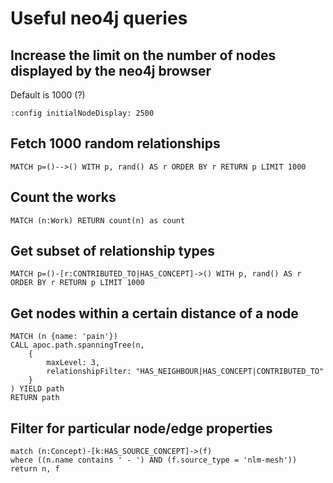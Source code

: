 # Useful neo4j queries

## Increase the limit on the number of nodes displayed by the neo4j browser

Default is 1000 (?)

```
:config initialNodeDisplay: 2500
```

## Fetch 1000 random relationships

```
MATCH p=()-->() WITH p, rand() AS r ORDER BY r RETURN p LIMIT 1000
```

## Count the works

```
MATCH (n:Work) RETURN count(n) as count
```

## Get subset of relationship types

```
MATCH p=()-[r:CONTRIBUTED_TO|HAS_CONCEPT]->() WITH p, rand() AS r ORDER BY r RETURN p LIMIT 1000
```

## Get nodes within a certain distance of a node

```
MATCH (n {name: 'pain'})
CALL apoc.path.spanningTree(n, 
    {
        maxLevel: 3,
        relationshipFilter: "HAS_NEIGHBOUR|HAS_CONCEPT|CONTRIBUTED_TO"
    }
) YIELD path
RETURN path
```

## Filter for particular node/edge properties

```
match (n:Concept)-[k:HAS_SOURCE_CONCEPT]->(f)
where ((n.name contains ' - ') AND (f.source_type = 'nlm-mesh'))
return n, f
```
